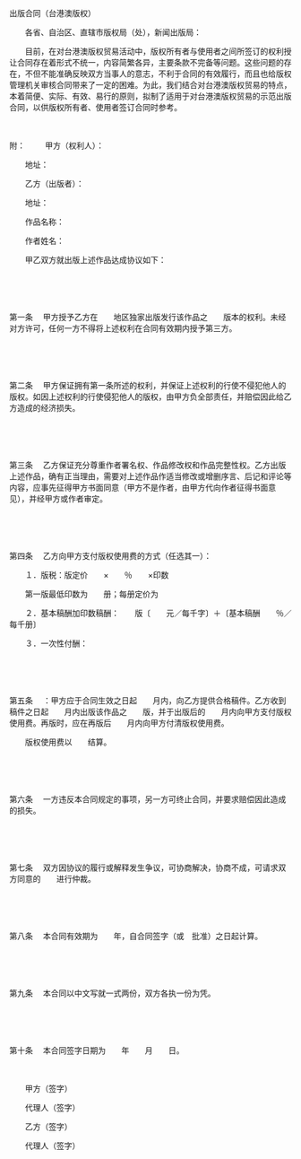 



出版合同（台港澳版权）



 

　　各省、自治区、直辖市版权局（处），新闻出版局：

　　目前，在对台港澳版权贸易活动中，版权所有者与使用者之间所签订的权利授让合同存在着形式不统一，内容简繁各异，主要条款不完备等问题。这些问题的存在，不但不能准确反映双方当事人的意志，不利于合同的有效履行，而且也给版权管理机关审核合同带来了一定的困难。为此，我们结合对台港澳版权贸易的特点，本着简便、实际、有效、易行的原则，拟制了适用于对台港澳版权贸易的示范出版合同，以供版权所有者、使用者签订合同时参考。

　　

附：
　　
甲方（权利人）：

　　地址：

　　乙方（出版者）：

　　地址：

　　作品名称：

　　作者姓名：

　　甲乙双方就出版上述作品达成协议如下：

　　

　　

第一条
　甲方授予乙方在　　地区独家出版发行该作品之　　版本的权利。未经对方许可，任何一方不得将上述权利在合同有效期内授予第三方。

　　

　　

第二条
　甲方保证拥有第一条所述的权利，并保证上述权利的行使不侵犯他人的版权。如因上述权利的行使侵犯他人的版权，由甲方负全部责任，并赔偿因此给乙方造成的经济损失。

　　

　　

第三条
　乙方保证充分尊重作者署名权、作品修改权和作品完整性权。乙方出版上述作品，确有正当理由，需要对上述作品作适当修改或增删序言、后记和评论等内容，应事先征得甲方书面同意（甲方不是作者，由甲方代向作者征得书面意见），并经甲方或作者审定。

　　

　　

第四条
　乙方向甲方支付版权使用费的方式（任选其一）：

　　１．版税：版定价　　×　　％　　×印数

　　第一版最低印数为　　册；每册定价为

　　２．基本稿酬加印数稿酬：　　版〔　　元／每千字〕＋〔基本稿酬　　％／每千册〕

　　３．一次性付酬：

　　

　　

第五条
　：甲方应于合同生效之日起　　月内，向乙方提供合格稿件。乙方收到稿件之日起　　月内出版该作品之　　版，并于出版后的　　月内向甲方支付版权使用费。再版时，应在再版后　　月内向甲方付清版权使用费。

　　版权使用费以　　结算。

　　

　　

第六条
　一方违反本合同规定的事项，另一方可终止合同，并要求赔偿因此造成的损失。

　　

　　

第七条
　双方因协议的履行或解释发生争议，可协商解决，协商不成，可请求双方同意的　　进行仲裁。

　　

　　

第八条
　本合同有效期为　　年，自合同签字（或　批准）之日起计算。

　　

　　

第九条
　本合同以中文写就一式两份，双方各执一份为凭。

　　

　　

第十条
　本合同签字日期为　　年　　月　　日。　　

　　

　　甲方（签字）

　　代理人（签字）

　　乙方（签字）

　　代理人（签字）